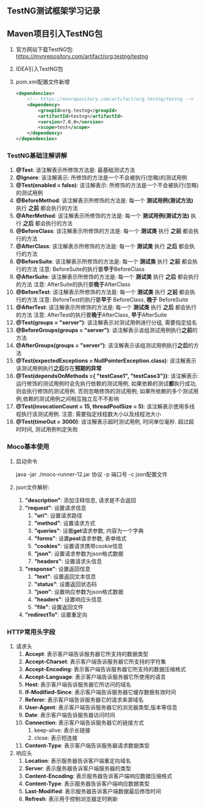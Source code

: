 ## TestNG测试框架学习记录

## Maven项目引入TestNG包

1. 官方网站下载TestNG包: https://mvnrepository.com/artifact/org.testng/testng

2. IDEA引入TestNG包

3. pom.xml配置文件新增

   ```xml
   <dependencies>
       <!-- https://mvnrepository.com/artifact/org.testng/testng -->
       <dependency>
           <groupId>org.testng</groupId>
           <artifactId>testng</artifactId>
           <version>7.0.0</version>
           <scope>test</scope>
       </dependency>
   </dependencies>
   ```

### TestNG基础注解讲解

1. **@Test**: 该注解表示所修饰方法是: 最基础测试方法
2. **@Ignore**: 该注解表示: 所修饰的方法是一个不会被执行(忽略)的测试用例
3. **@Test(enabled = false)**: 该注解表示: 所修饰的方法是一个不会被执行(忽略)的测试用例
4. **@BeforeMethod**: 该注解表示所修饰的方法是: 每一个 **测试用例(测试方法)** 执行 **之前** 都会执行的方法
5. **@AfterMethod**: 该注解表示所修饰的方法是: 每一个 **测试用例(测试方法)** 执行 **之后** 都会执行的方法
6. **@BeforeClass**: 该注解表示所修饰的方法是: 每一个 **测试类** 执行 **之前** 都会执行的方法
7. **@AfterClass**: 该注解表示所修饰的方法是: 每一个 **测试类** 执行 **之后** 都会执行的方法
8. **@BeforeSuite**: 该注解表示所修饰的方法是: 每一个 **测试类** 执行 **之前** 都会执行的方法 注意: BeforeSuite的执行要**早于**BeforeClass
9. **@AfterSuite**: 该注解表示所修饰的方法是: 每一个 **测试类** 执行 **之后** 都会执行的方法 注意: AfterSuite的执行要**晚于**AfterClass
10. **@BeforeTest**: 该注解表示所修饰的方法是: 每一个 **测试类** 执行 **之前** 都会执行的方法 注意: BeforeTest的执行要**早于** BeforeClass, **晚于** BeforeSuite
11. **@AfterTest**: 该注解表示所修饰的方法是: 每一个 **测试类** 执行 **之后** 都会执行的方法 注意: AfterTest的执行要**晚于**AfterClass, **早于**AfterSuite
12. **@Test(groups = "server")**: 该注解表示对测试用例进行分组, 需要指定组名
13. **@BeforeGroups(groups = "server")**: 该注解表示该组测试用例执行**之前**的方法
14. **@AfterGroups(groups = "server")**: 该注解表示该组测试用例执行**之后**的方法
15. **@Test(expectedExceptions = NullPointerException.class)**: 该注解表示该测试用例执行**之后**存在**预期的异常**
16. **@Test(dependsOnMethods ={ "testCase1", "testCase3"})**: 该注解表示:运行修饰的测试用例时会先执行依赖的测试用例, 如果依赖的测试**都**执行成功, 则会执行修饰的测试用例. 否则忽略修饰的测试用例; 如果所依赖的多个测试用例,依赖的测试用例之间相互独立互不不影响
17. **@Test(invocationCount = 15, threadPoolSize = 5)**: 该注解表示使用多线程执行该测试用例. 注意: 需要指定线程数大小以及线程池大小
18. **@Test(timeOut = 3000)**:  该注解表示超时测试用例, 时间单位毫秒. 超过超时时间, 测试用例判定失败

### Moco基本使用

1. 启动命令

   java -jar ./moco-runner-12.jar 协议 -p 端口号 -c json配置文件
   
2. json文件解析:

   1. **"description"**: 添加注释信息, 请求是不会返回
   2. **"request"**: 设置请求信息
      1. **"uri"**: 设置请求路径
      2. **"method"**: 设置请求方式
      3. **"queries"**: 设置**get**请求参数, 内容为一个字典
      4. **"forms"**: 设置**post**请求参数, 表单格式
      5. **"cookies"**: 设置请求携带cookie信息
      6. **"json"**: 设置请求参数为json格式数据
      7. **"headers"**: 设置请求头信息
   3. **"response"**: 设置返回信息
      1. **"text"**: 设置返回文本信息
      2. **"status"**: 设置返回状态码
      3. **"json"**: 设置响应参数为json格式数据
      4. **"headers"**: 设置响应头信息
      5. **"file"**: 设置返回文件
   4. **"redirectTo"**: 设置重定向

### HTTP常用头字段

1. 请求头
   1. **Accept**: 表示客户端告诉服务器它所支持的数据类型
   2. **Accept-Charset**: 表示客户端告诉服务器它所支持的字符集
   3. **Accept-Encoding**: 表示客户端告诉服务器它所支持的数据压缩格式
   4. **Accept-Language**: 表示客户端告诉服务器它所使用的语言
   5. **Host**: 表示客户端告诉服务器它所访问的域名
   6. **If-Modified-Since**: 表示客户端告诉服务器它缓存数据有效时间
   7. **Referer**: 表示客户端告诉服务器它的请求来源域名
   8. **User-Agent**: 表示客户端告诉服务器它的浏览器类型,版本等信息
   9. **Date**: 表示客户端告诉服务器访问时间
   10. **Connection**: 表示客户端告诉服务器它的链接方式
       1. keep-alive: 表示长链接
       2. close: 表示短连接
   11. **Content-Type**: 表示客户端告诉服务器请求数据类型
2. 响应头
   1. **Location**: 表示服务器告诉客户端重定向域名
   2. **Server**: 表示服务器告诉客户端服务器的类型
   3. **Content-Encoding**: 表示服务器告诉客户端响应数据压缩格式
   4. **Content-Type**: 表示服务器告诉客户端响应数据类型
   5. **Last-Modified**: 表示服务器告诉客户端数据最后修改时间
   6. **Refresh**: 表示用于控制浏览器定时刷新



